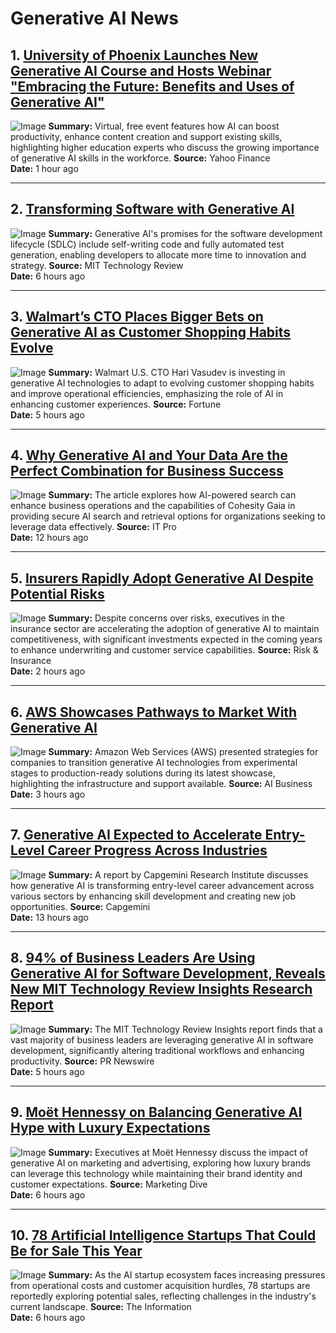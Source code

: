 # Generative AI News

## 1. [University of Phoenix Launches New Generative AI Course and Hosts Webinar "Embracing the Future: Benefits and Uses of Generative AI"](https://finance.yahoo.com/news/university-phoenix-launches-generative-ai-175200370.html)
![Image](https://encrypted-tbn0.gstatic.com/images?q=tbn:ANd9GcSBTtq8UtpWXKczUuqEz-0QopiyssfIzERc0tmln8NqaqqvpTe-Xp86qdAU&s)
**Summary:** Virtual, free event features how AI can boost productivity, enhance content creation and support existing skills, highlighting higher education experts who discuss the growing importance of generative AI skills in the workforce.
**Source:** Yahoo Finance  
**Date:** 1 hour ago

---

## 2. [Transforming Software with Generative AI](https://www.technologyreview.com/2024/10/17/1105295/transforming-software-with-generative-ai/)
![Image](https://encrypted-tbn0.gstatic.com/images?q=tbn:ANd9GcTvrwOF4AQum8_88InGAmDXc40BWogSK6Lr7OKk2oqN4nI1BW44JQQaqDAhqQ&s)
**Summary:** Generative AI's promises for the software development lifecycle (SDLC) include self-writing code and fully automated test generation, enabling developers to allocate more time to innovation and strategy.
**Source:** MIT Technology Review  
**Date:** 6 hours ago

---

## 3. [Walmart’s CTO Places Bigger Bets on Generative AI as Customer Shopping Habits Evolve](https://fortune.com/2024/10/16/walmart-cto-shopping-ai/)
![Image](https://encrypted-tbn0.gstatic.com/images?q=tbn:ANd9GcTntWSV0PRTudBJjMQlJ2D7BFm-fK4cTyeTASzgBgt021T4d8HvRL2OZpd2GQ&s)
**Summary:** Walmart U.S. CTO Hari Vasudev is investing in generative AI technologies to adapt to evolving customer shopping habits and improve operational efficiencies, emphasizing the role of AI in enhancing customer experiences.
**Source:** Fortune  
**Date:** 5 hours ago

---

## 4. [Why Generative AI and Your Data Are the Perfect Combination for Business Success](https://www.itpro.com/technology/artificial-intelligence/why-generative-ai-and-your-data-are-the-perfect-combination-for-business-success)
![Image](https://encrypted-tbn0.gstatic.com/images?q=tbn:ANd9GcTT75yqUVI3sF2FYWlxwNXri3i4lFIgbZQXToXj_v6wQcrwkJ7NyYI7yS95og&s)
**Summary:** The article explores how AI-powered search can enhance business operations and the capabilities of Cohesity Gaia in providing secure AI search and retrieval options for organizations seeking to leverage data effectively.
**Source:** IT Pro  
**Date:** 12 hours ago

---

## 5. [Insurers Rapidly Adopt Generative AI Despite Potential Risks](https://riskandinsurance.com/insurers-rapidly-adopt-generative-ai-despite-potential-risks/)
![Image](https://encrypted-tbn0.gstatic.com/images?q=tbn:ANd9GcTbJe6dCYjn82GpO_5NC4rqedY0z6YHzlXUuRIocls85exaIaNjhFEPTi-bQw&s)
**Summary:** Despite concerns over risks, executives in the insurance sector are accelerating the adoption of generative AI to maintain competitiveness, with significant investments expected in the coming years to enhance underwriting and customer service capabilities.
**Source:** Risk & Insurance  
**Date:** 2 hours ago

---

## 6. [AWS Showcases Pathways to Market With Generative AI](https://aibusiness.com/aws/aws-showcases-pathways-to-market-with-generative-ai)
![Image](https://encrypted-tbn0.gstatic.com/images?q=tbn:ANd9GcRqoCi9xrtxxqk7RiyXOx-k1OoGJKv8VlwXyZg9yLGgIYzTO6BDz2bOZJmk2Q&s)
**Summary:** Amazon Web Services (AWS) presented strategies for companies to transition generative AI technologies from experimental stages to production-ready solutions during its latest showcase, highlighting the infrastructure and support available.
**Source:** AI Business  
**Date:** 3 hours ago

---

## 7. [Generative AI Expected to Accelerate Entry-Level Career Progress Across Industries](https://www.capgemini.com/news/press-releases/generative-ai-expected-to-accelerate-entry-level-career-progress-across-industries/)
![Image](https://encrypted-tbn0.gstatic.com/images?q=tbn:ANd9GcQskuW8fmjrzg6uLZ4r8_TC-Yz6qqZvoep7USyVZPHogJiBm52io3beChEMEw&s)
**Summary:** A report by Capgemini Research Institute discusses how generative AI is transforming entry-level career advancement across various sectors by enhancing skill development and creating new job opportunities.
**Source:** Capgemini  
**Date:** 13 hours ago

---

## 8. [94% of Business Leaders Are Using Generative AI for Software Development, Reveals New MIT Technology Review Insights Research Report](https://www.prnewswire.com/news-releases/94-of-business-leaders-are-using-generative-ai-for-software-development-reveals-new-mit-technology-review-insights-research-report-302279201.html)
![Image](https://encrypted-tbn0.gstatic.com/images?q=tbn:ANd9GcQjPYztRtCb21ei8gDbifLi6KaPo8NZ4_ZNRsAdsnzkIl5j7f0WqFCSu_ds4Q&s)
**Summary:** The MIT Technology Review Insights report finds that a vast majority of business leaders are leveraging generative AI in software development, significantly altering traditional workflows and enhancing productivity.
**Source:** PR Newswire  
**Date:** 5 hours ago

---

## 9. [Moët Hennessy on Balancing Generative AI Hype with Luxury Expectations](https://www.marketingdive.com/news/moet-hennessy-generative-ai-in-marketing-advertising-week/730021/)
![Image](https://encrypted-tbn0.gstatic.com/images?q=tbn:ANd9GcRaU5lRQATd0k6OAjN1TxVLhbDksg45kkK-aNTc8TEuWvrCPRT-u3oTWwGhDw&s)
**Summary:** Executives at Moët Hennessy discuss the impact of generative AI on marketing and advertising, exploring how luxury brands can leverage this technology while maintaining their brand identity and customer expectations.
**Source:** Marketing Dive  
**Date:** 6 hours ago

---

## 10. [78 Artificial Intelligence Startups That Could Be for Sale This Year](https://www.theinformation.com/articles/78-artificial-intelligence-startups-that-could-be-for-sale-this-year)
![Image](https://encrypted-tbn0.gstatic.com/images?q=tbn:ANd9GcSpc_8e9-PDyPR5Am5B-AzYK8VUZ2POZtwd8Xr-HjcyYz-wBRDmPu1LNDMpjA&s)
**Summary:** As the AI startup ecosystem faces increasing pressures from operational costs and customer acquisition hurdles, 78 startups are reportedly exploring potential sales, reflecting challenges in the industry's current landscape.
**Source:** The Information  
**Date:** 6 hours ago
